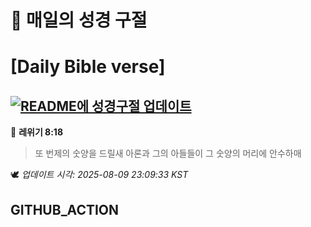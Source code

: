 # 🙏 매일의 성경 구절
# [Daily Bible verse]
## [![README에 성경구절 업데이트](https://github.com/DONGSUKA/first_test/actions/workflows/update-readme-bible.yml/badge.svg)](https://github.com/DONGSUKA/first_test/actions/workflows/update-readme-bible.yml)
<!-- START_BIBLE_VERSE -->
📖 **레위기 8:18**
> 또 번제의 숫양을 드릴새 아론과 그의 아들들이 그 숫양의 머리에 안수하매

🕊️ _업데이트 시각: 2025-08-09 23:09:33 KST_
  <!-- END_BIBLE_VERSE -->
## GITHUB_ACTION
